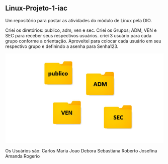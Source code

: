 ## Linux-Projeto-1-iac
Um repositório para postar as atividades do módulo de Linux pela DIO.

Criei os diretórios: publico, adm, ven e sec.
Criei os Grupos; ADM, VEN e SEC para receber seus respectivos usuários.
criei 3 usuário para cada grupo conforme a orientação.
Aproveitei para colocar cada usuário em seu respectivo grupo e definindo a asenha para Senha123.

![](https://github.com/AdaoElias/Linux-Projeto-1-iac/blob/main/Pastas.jpg)


Os Usuários são:
Carlos        Maria           Joao
Debora        Sebastiana      Roberto
Josefina      Amanda          Rogerio
